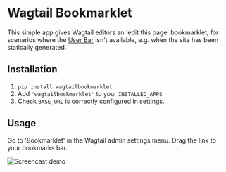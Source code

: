 # Wagtail Bookmarklet

This simple app gives Wagtail editors an 'edit this page' bookmarklet, for scenarios where the [User Bar](http://docs.wagtail.io/en/stable/topics/writing_templates.html#wagtail-user-bar) isn't available, e.g. when the site has been statically generated.

## Installation

1. `pip install wagtailbookmarklet`
2. Add `'wagtailbookmarklet'` to your `INSTALLED_APPS`
3. Check `BASE_URL` is correctly configured in settings.

## Usage

Go to 'Bookmarklet' in the Wagtail admin settings menu. Drag the link to your bookmarks bar.

![Screencast demo](https://tom.s3.amazonaws.com/wagtail-edit-bookmarklet.gif)
